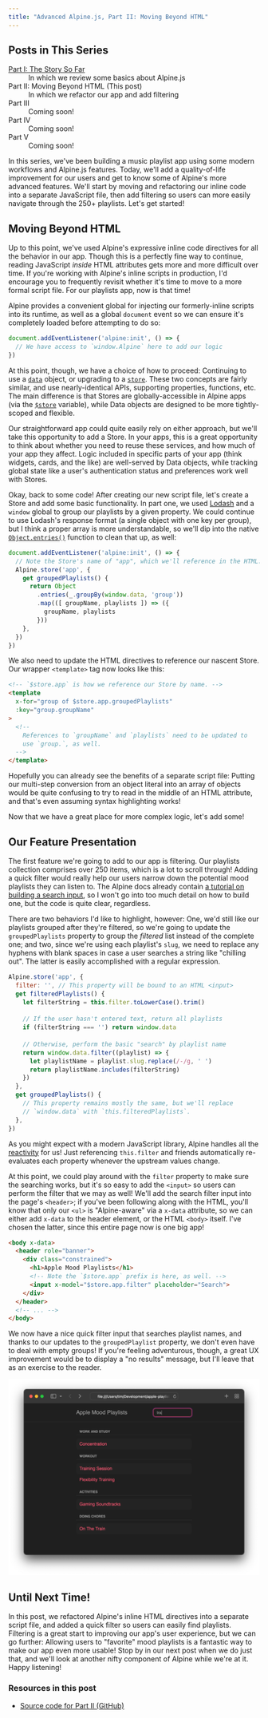 ```yaml
---
title: "Advanced Alpine.js, Part II: Moving Beyond HTML"
---
```


## Posts in This Series

<dl>
  <dt><a href="/2021/12/advanced-alpine-js-part-1/">Part I: The Story So Far</a></dt>
  <dd>In which we review some basics about Alpine.js</dd>
  <dt>Part II: Moving Beyond HTML (This post)</dt>
  <dd>In which we refactor our app and add filtering</dd>
  <dt>Part III</dt>
  <dd>Coming soon!</dd>
  <dt>Part IV</dt>
  <dd>Coming soon!</dd>
  <dt>Part V</dt>
  <dd>Coming soon!</dd>
</dl>

In this series, we've been building a music playlist app using some modern workflows and Alpine.js features. Today, we'll add a quality-of-life improvement for our users and get to know some of Alpine's more advanced features. We'll start by moving and refactoring our inline code into a separate JavaScript file, then add filtering so users can more easily navigate through the 250+ playlists. Let's get started!

## Moving Beyond HTML

Up to this point, we've used Alpine's expressive inline code directives for all the behavior in our app. Though this is a perfectly fine way to continue, reading JavaScript _inside_ HTML attributes gets more and more difficult over time. If you're working with Alpine's inline scripts in production, I'd encourage you to frequently revisit whether it's time to move to a more formal script file. For our playlists app, now is that time!

Alpine provides a convenient global for injecting our formerly-inline scripts into its runtime, as well as a global `document` event so we can ensure it's completely loaded before attempting to do so:

```js
document.addEventListener('alpine:init', () => {
  // We have access to `window.Alpine` here to add our logic
})
```

At this point, though, we have a choice of how to proceed: Continuing to use a [`data`][alpine-data] object, or upgrading to a [`store`][alpine-store]. These two concepts are fairly similar, and use nearly-identical APIs, supporting properties, functions, etc. The main difference is that Stores are globally-accessible in Alpine apps (via the [`$store`][alpine-store-magic] variable), while Data objects are designed to be more tightly-scoped and flexible.

Our straightforward app could quite easily rely on either approach, but we'll take this opportunity to add a Store. In your apps, this is a great opportunity to think about whether you need to reuse these services, and how much of your app they affect. Logic included in specific parts of your app (think widgets, cards, and the like) are well-served by Data objects, while tracking global state like a user's authentication status and preferences work well with Stores.

Okay, back to some code! After creating our new script file, let's create a Store and add some basic functionality. In part one, we used [Lodash][lodash] and a `window` global to group our playlists by a given property. We could continue to use Lodash's response format (a single object with one key per group), but I think a proper array is more understandable, so we'll dip into the native [`Object.entries()`][object-entries] function to clean that up, as well:

```js
document.addEventListener('alpine:init', () => {
  // Note the Store's name of "app", which we'll reference in the HTML.
  Alpine.store('app', {
    get groupedPlaylists() {
      return Object
        .entries(_.groupBy(window.data, 'group'))
        .map(([ groupName, playlists ]) => ({
          groupName, playlists
        }))
    },
  })
})
```

We also need to update the HTML directives to reference our nascent Store. Our wrapper `<template>` tag now looks like this:

```html
<!-- `$store.app` is how we reference our Store by name. -->
<template
  x-for="group of $store.app.groupedPlaylists"
  :key="group.groupName"
>
  <!--
    References to `groupName` and `playlists` need to be updated to
    use `group.`, as well.
  -->
</template>
```

Hopefully you can already see the benefits of a separate script file: Putting our multi-step conversion from an object literal into an array of objects would be quite confusing to try to read in the middle of an HTML attribute, and that's even assuming syntax highlighting works!

Now that we have a great place for more complex logic, let's add some!

[alpine-data]: https://alpinejs.dev/globals/alpine-data
[alpine-store]: https://alpinejs.dev/globals/alpine-store
[alpine-store-magic]: https://alpinejs.dev/magics/store
[lodash]: https://lodash.com
[object-entries]: https://developer.mozilla.org/en-US/docs/Web/JavaScript/Reference/Global_Objects/Object/entries

## Our Feature Presentation

The first feature we're going to add to our app is filtering. Our playlists collection comprises over 250 items, which is a lot to scroll through! Adding a quick filter would really help our users narrow down the potential mood playlists they can listen to. The Alpine docs already contain [a tutorial on building a search input][alpine-tutorial], so I won't go into too much detail on how to build one, but the code is quite clear, regardless.

There are two behaviors I'd like to highlight, however: One, we'd still like our playlists grouped after they're filtered, so we're going to update the `groupedPlaylists` property to group the _filtered_ list instead of the complete one; and two, since we're using each playlist's `slug`, we need to replace any hyphens with blank spaces in case a user searches a string like "chilling out". The latter is easily accomplished with a regular expression.

```js
Alpine.store('app', {
  filter: '', // This property will be bound to an HTML <input>
  get filteredPlaylists() {
    let filterString = this.filter.toLowerCase().trim()

    // If the user hasn't entered text, return all playlists
    if (filterString === '') return window.data

    // Otherwise, perform the basic "search" by playlist name
    return window.data.filter((playlist) => {
      let playlistName = playlist.slug.replace(/-/g, ' ')
      return playlistName.includes(filterString)
    })
  },
  get groupedPlaylists() {
    // This property remains mostly the same, but we'll replace
    // `window.data` with `this.filteredPlaylists`.
  },
})
```

As you might expect with a modern JavaScript library, Alpine handles all the [reactivity][alpine-reactivity] for us! Just referencing `this.filter` and friends automatically re-evaluates each property whenever the upstream values change.

At this point, we could play around with the `filter` property to make sure the searching works, but it's so easy to add the `<input>` so users can perform the filter that we may as well! We'll add the search filter input into the page's `<header>`; if you've been following along with the HTML, you'll know that only our `<ul>` is "Alpine-aware" via a `x-data` attribute, so we can either add `x-data` to the header element, or the HTML `<body>` itself. I've chosen the latter, since this entire page now is one big app!

```html
<body x-data>
  <header role="banner">
    <div class="constrained">
      <h1>Apple Mood Playlists</h1>
      <!-- Note the `$store.app` prefix is here, as well. -->
      <input x-model="$store.app.filter" placeholder="Search">
    </div>
  </header>
  <!-- ... -->
</body>
```

We now have a nice quick filter input that searches playlist names, and thanks to our updates to the `groupedPlaylist` property, we don't even have to deal with empty groups! If you're feeling adventurous, though, a great UX improvement would be to display a "no results" message, but I'll leave that as an exercise to the reader.

![The running app with filtering working](./0-filtering.png)

## Until Next Time!

In this post, we refactored Alpine's inline HTML directives into a separate script file, and added a quick filter so users can easily find playlists. Filtering is a great start to improving our app's user experience, but we can go further: Allowing users to "favorite" mood playlists is a fantastic way to make our app even more usable! Stop by in our next post when we do just that, and we'll look at another nifty component of Alpine while we're at it. Happy listening!

[alpine-tutorial]: https://alpinejs.dev/start-here#building-a-search-input
[alpine-reactivity]: https://alpinejs.dev/advanced/reactivity

### Resources in this post

* [Source code for Part II (GitHub)][github]

[github]: https://github.com/timgthomas/apple-playlists/tree/main/blog/part-2

